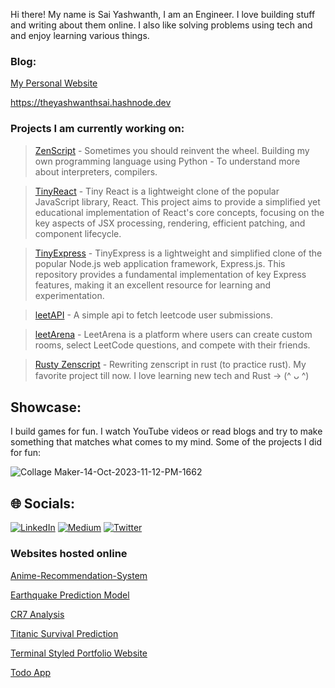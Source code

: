 Hi there! My name is Sai Yashwanth, I am an Engineer. I love building stuff and writing about them online. I also like solving problems using tech and and enjoy learning various things. 

### Blog:

[My Personal Website](https://saiyashwanth.vercel.app)

https://theyashwanthsai.hashnode.dev




### Projects I am currently working on:
>[ZenScript](https://github.com/theyashwanthsai/ZenScript) - 
Sometimes you should reinvent the wheel. Building my own programming language using Python - To understand more about interpreters, compilers.

>[TinyReact](https://github.com/theyashwanthsai/TinyReact) - 
Tiny React is a lightweight clone of the popular JavaScript library, React. This project aims to provide a simplified yet educational implementation of React's core concepts, focusing on the key aspects of JSX processing, rendering, efficient patching, and component lifecycle.

>[TinyExpress](https://github.com/theyashwanthsai/TinyExpress) - 
TinyExpress is a lightweight and simplified clone of the popular Node.js web application framework, Express.js. This repository provides a fundamental implementation of key Express features, making it an excellent resource for learning and experimentation.

>[leetAPI](https://github.com/theyashwanthsai/leetAPI) - A simple api to fetch leetcode user submissions.

>[leetArena](https://github.com/theyashwanthsai/leetArena) - LeetArena is a platform where users can create custom rooms, select LeetCode questions, and compete with their friends.

>[Rusty Zenscript](https://github.com/theyashwanthsai/Rusty-ZenScript) - Rewriting zenscript in rust (to practice rust). My favorite project till now. I love learning new tech and Rust -> (^ ᴗ ^)

## Showcase:
I build games for fun. I watch YouTube videos or read blogs and try to make something that matches what comes to my mind.
Some of the projects I did for fun:

![Collage Maker-14-Oct-2023-11-12-PM-1662](https://github.com/theyashwanthsai/theyashwanthsai/assets/68785131/a382a698-2fe6-45f6-a406-86015f6c77b6)




## 🌐 Socials:
[![LinkedIn](https://img.shields.io/badge/LinkedIn-%230077B5.svg?logo=linkedin&logoColor=white)](https://linkedin.com/in/yashwanth-sai-457aa51b9) [![Medium](https://img.shields.io/badge/Medium-12100E?logo=medium&logoColor=white)](https://medium.com/@theyashwanthsai) [![Twitter](https://img.shields.io/badge/Twitter-%231DA1F2.svg?logo=Twitter&logoColor=white)](https://twitter.com/yashwanthsai29) 

### Websites hosted online

[Anime-Recommendation-System](https://theyashwanthsai-anime-recommendation-system-app-0rpzw9.streamlit.app)

[Earthquake Prediction Model](https://theyashwanthsai-earthquake-prediction-model-earthquake-uxcp3b.streamlit.app/)

[CR7 Analysis](https://theyashwanthsai-cr7-analysis-app-3t7amd.streamlit.app)

[Titanic Survival Prediction](https://theyashwanthsai-titanic-survival-prediction-app-mkyker.streamlit.app/)

[Terminal Styled Portfolio Website](https://personal-website-beige-two.vercel.app/)

[Todo App](https://to-do-react-lva93e4uy-theyashwanthsai.vercel.app)
